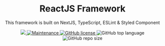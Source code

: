 <div align="center">
  <h1>ReactJS Framework</h1>
  <p>This framework is built on NextJS, TypeScript, ESLint &amp; Styled Component</p>
</div>

<div align="center">
  <a href="https://github.com/silva-thiago/reacjs-framework/releases">
    <img src="https://img.shields.io/badge/version-0.2.4-blue.svg?cacheSeconds=2592000&label=Version&style=flat-square" />
  </a>
  <!-- <a href="https://github.com/silva-thiago/reactjs-framework#readme">
    <img alt="Documentation" src="https://img.shields.io/badge/documentation-yes-red.svg?style=flat-square" target="_blank" />
  </a> -->
  <a href="https://github.com/silva-thiago/reactjs-framework/graphs/commit-activity">
    <img alt="Maintenance" src="https://img.shields.io/maintenance/yes/2020?label=Maintained&style=flat-square">
  </a>
  <a href="https://github.com/silva-thiago/reacjs-framework/blob/master/LICENSE">
    <img alt="GitHub license" src="https://img.shields.io/github/license/silva-thiago/reacjs-framework?color=580d34&label=License&style=flat-square">
  </a>
  <img alt="GitHub top language" src="https://img.shields.io/github/languages/top/silva-thiago/reacjs-framework?color=3178c6&label=TypeScript&style=flat-square">
  <img alt="GitHub repo size" src="https://img.shields.io/github/repo-size/silva-thiago/reacjs-framework?color=24292e&label=Repo Size&style=flat-square">
</div>
